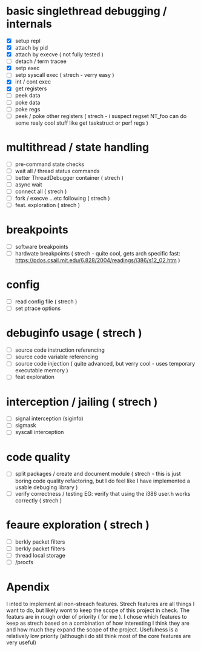# basic singlethread debugging / internals
- [x] setup repl
- [x] attach by pid
- [x] attach by execve ( not fully tested )
- [ ] detach / term tracee
- [x] setp exec
- [ ] setp syscall exec ( strech - verry easy )
- [x] int / cont exec 
- [x] get registers
- [ ] peek data
- [ ] poke data
- [ ] poke regs
- [ ] peek / poke other registers ( strech - i suspect regset NT_foo can do some realy cool stuff like get taskstruct or perf regs )

# multithread / state handling
- [ ] pre-command state checks
- [ ] wait all / thread status commands
- [ ] better ThreadDebugger container ( strech )
- [ ] async wait
- [ ] connect all ( strech ) 
- [ ] fork / execve ...etc following ( strech )
- [ ] feat. exploration ( strech )

# breakpoints
- [ ] software breakpoints
- [ ] hardwate breakpoints ( strech - quite cool, gets arch specific fast: https://pdos.csail.mit.edu/6.828/2004/readings/i386/s12_02.htm )

# config
- [ ] read config file ( strech )
- [ ] set ptrace options

# debuginfo usage ( strech )
- [ ] source code instruction referencing
- [ ] source code variable referencing
- [ ] source code injection ( quite advanced, but verry cool - uses temporary executable memory )
- [ ] feat exploration

# interception / jailing ( strech )
- [ ] signal interception (siginfo)
- [ ] sigmask
- [ ] syscall interception

# code quality
- [ ] split packages / create and document module ( strech - this is just boring code quality refactoring, but I do feel like I have implemented a usable debuging library )
- [ ] verify correctness / testing EG: verify that using the i386 user.h works correctly ( strech )

# feaure exploration ( strech )
- [ ] berkly packet filters
- [ ] berkly packet filters
- [ ] thread local storage
- [ ] /procfs

# Apendix
I inted to implement all non-streach features. Strech features are all things I want to do, but likely wont to keep the scope of this project in check. The featurs are in rough order of priority ( for me ). I chose which features to keep as strech based on a combination of how interesting I think they are and how much they expand the scope of the project. Usefulness is a relatively low priority (although i do stil think most of the core features are very useful)
